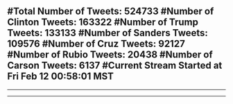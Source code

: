 #Total Number of Tweets: 524733 
#Number of Clinton Tweets: 163322
#Number of Trump Tweets: 133133
#Number of Sanders Tweets: 109576
#Number of Cruz Tweets: 92127
#Number of Rubio Tweets: 20438
#Number of Carson Tweets: 6137
#Current Stream Started at Fri Feb 12 00:58:01 MST
---
---
---
